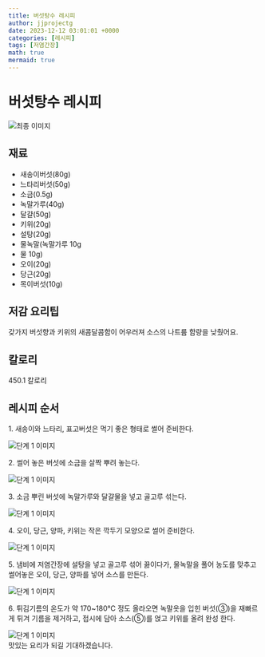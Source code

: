 ```yaml
---
title: 버섯탕수 레시피
author: jjprojectg
date: 2023-12-12 03:01:01 +0000
categories: [레시피]
tags: [저염간장]
math: true
mermaid: true
---
```

<meta name="og:type" content="website"/>
<meta charset="UTF-8"/>
<div class="header">
  <h1>버섯탕수 레시피</h1>
</div>

<div class="container my-4">
  <div class="row">
    <div class="col-12 col-md-6">
      <div class="recipe-image">
        <img src="http://www.foodsafetykorea.go.kr/uploadimg/cook/10_00484_2.png" class="step-image" alt="최종 이미지"/>
      </div>
    </div>
    <div class="col-12 col-md-6">
      <div class="ingredients">
        <h2>재료</h2>
        <ul class="card">
          <li> 새송이버섯(80g) </li>
          <li>  느타리버섯(50g) </li>
          <li> 소금(0.5g) </li>
          <li>  녹말가루(40g) </li>
          <li>  달걀(50g) </li>
          <li> 키위(20g) </li>
          <li>  설탕(20g) </li>
          <li> 물녹말(녹말가루 10g </li>
          <li>  물 10g) </li>
          <li>  오이(20g) </li>
          <li> 당근(20g) </li>
          <li>  목이버섯(10g) </li>
</ul>
      </div>
    </div>
    <div class="col-12 col-md-6">
      <div class="ingredients">
        <h2>저감 요리팁</h2>
        <div class="card"> 
          <p>
            갖가지 버섯향과 키위의 새콤달콤함이 어우러져 소스의 나트륨 함량을 낮췄어요.
          </p>
        </div>
      </div>
      <div class="ingredients">
        <h2>칼로리</h2>
        <div class="card"> 
          <p>
            450.1 칼로리
          </p>
        </div>
      </div>
    </div>
  </div>

  <h2 class="my-4">레시피 순서</h2>
  <div class="card recipe-card">
    <div class="card-body recipe-step">
      <p class="card-text step-description">1. 새송이와 느타리, 표고버섯은 먹기
좋은 형태로 썰어 준비한다.</p>
      <img src="http://www.foodsafetykorea.go.kr/uploadimg/cook/20_00484_1.png" alt="단계 1 이미지" class="step-image"/>
    </div>
  </div>
  <div class="card recipe-card">
    <div class="card-body recipe-step">
      <p class="card-text step-description">2. 썰어 놓은 버섯에 소금을 살짝 뿌려
놓는다.</p>
      <img src="http://www.foodsafetykorea.go.kr/uploadimg/cook/20_00484_2.png" alt="단계 1 이미지" class="step-image"/>
    </div>
  </div>
  <div class="card recipe-card">
    <div class="card-body recipe-step">
      <p class="card-text step-description">3. 소금 뿌린 버섯에 녹말가루와 달걀물을
넣고 골고루 섞는다.</p>
      <img src="http://www.foodsafetykorea.go.kr/uploadimg/cook/20_00484_3.png" alt="단계 1 이미지" class="step-image"/>
    </div>
  </div>
  <div class="card recipe-card">
    <div class="card-body recipe-step">
      <p class="card-text step-description">4. 오이, 당근, 양파, 키위는 작은 깍두기
모양으로 썰어 준비한다.</p>
      <img src="http://www.foodsafetykorea.go.kr/uploadimg/cook/20_00484_4.png" alt="단계 1 이미지" class="step-image"/>
    </div>
  </div>
  <div class="card recipe-card">
    <div class="card-body recipe-step">
      <p class="card-text step-description">5. 냄비에 저염간장에 설탕을 넣고 골고루
섞어 끓이다가, 물녹말을 풀어 농도를
맞추고 썰어놓은 오이, 당근, 양파를
넣어 소스를 만든다.</p>
      <img src="http://www.foodsafetykorea.go.kr/uploadimg/cook/20_00484_5.png" alt="단계 1 이미지" class="step-image"/>
    </div>
  </div>
  <div class="card recipe-card">
    <div class="card-body recipe-step">
      <p class="card-text step-description">6. 튀김기름의 온도가 약 170~180℃ 정도
올라오면 녹말옷을 입힌 버섯(③)을
재빠르게 튀겨 기름을 제거하고, 접시에
담아 소스(⑤)를 얹고 키위를 올려 완성
한다.</p>
      <img src="http://www.foodsafetykorea.go.kr/uploadimg/cook/20_00484_6.png" alt="단계 1 이미지" class="step-image"/>
    </div>
  </div>

</div>
맛있는 요리가 되길 기대하겠습니다.
